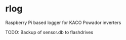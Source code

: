 rlog
====

Raspberry Pi based logger for KACO Powador inverters


TODO:
Backup of sensor.db to flashdrives